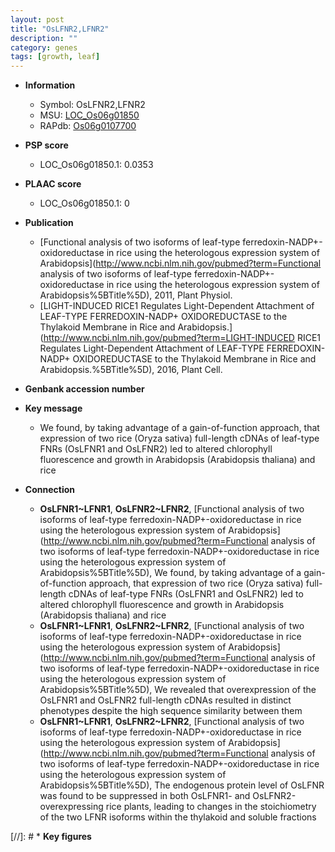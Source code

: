 ```yaml
---
layout: post
title: "OsLFNR2,LFNR2"
description: ""
category: genes
tags: [growth, leaf]
---
```


* **Information**  
    + Symbol: OsLFNR2,LFNR2  
    + MSU: [LOC_Os06g01850](http://rice.plantbiology.msu.edu/cgi-bin/ORF_infopage.cgi?orf=LOC_Os06g01850)  
    + RAPdb: [Os06g0107700](http://rapdb.dna.affrc.go.jp/viewer/gbrowse_details/irgsp1?name=Os06g0107700)  

* **PSP score**  
    + LOC_Os06g01850.1: 0.0353 

* **PLAAC score**  
    + LOC_Os06g01850.1: 0 

* **Publication**  
    + [Functional analysis of two isoforms of leaf-type ferredoxin-NADP+-oxidoreductase in rice using the heterologous expression system of Arabidopsis](http://www.ncbi.nlm.nih.gov/pubmed?term=Functional analysis of two isoforms of leaf-type ferredoxin-NADP+-oxidoreductase in rice using the heterologous expression system of Arabidopsis%5BTitle%5D), 2011, Plant Physiol.
    + [LIGHT-INDUCED RICE1 Regulates Light-Dependent Attachment of LEAF-TYPE FERREDOXIN-NADP+ OXIDOREDUCTASE to the Thylakoid Membrane in Rice and Arabidopsis.](http://www.ncbi.nlm.nih.gov/pubmed?term=LIGHT-INDUCED RICE1 Regulates Light-Dependent Attachment of LEAF-TYPE FERREDOXIN-NADP+ OXIDOREDUCTASE to the Thylakoid Membrane in Rice and Arabidopsis.%5BTitle%5D), 2016, Plant Cell.

* **Genbank accession number**  

* **Key message**  
    + We found, by taking advantage of a gain-of-function approach, that expression of two rice (Oryza sativa) full-length cDNAs of leaf-type FNRs (OsLFNR1 and OsLFNR2) led to altered chlorophyll fluorescence and growth in Arabidopsis (Arabidopsis thaliana) and rice

* **Connection**  
    + __OsLFNR1~LFNR1__, __OsLFNR2~LFNR2__, [Functional analysis of two isoforms of leaf-type ferredoxin-NADP+-oxidoreductase in rice using the heterologous expression system of Arabidopsis](http://www.ncbi.nlm.nih.gov/pubmed?term=Functional analysis of two isoforms of leaf-type ferredoxin-NADP+-oxidoreductase in rice using the heterologous expression system of Arabidopsis%5BTitle%5D), We found, by taking advantage of a gain-of-function approach, that expression of two rice (Oryza sativa) full-length cDNAs of leaf-type FNRs (OsLFNR1 and OsLFNR2) led to altered chlorophyll fluorescence and growth in Arabidopsis (Arabidopsis thaliana) and rice
    + __OsLFNR1~LFNR1__, __OsLFNR2~LFNR2__, [Functional analysis of two isoforms of leaf-type ferredoxin-NADP+-oxidoreductase in rice using the heterologous expression system of Arabidopsis](http://www.ncbi.nlm.nih.gov/pubmed?term=Functional analysis of two isoforms of leaf-type ferredoxin-NADP+-oxidoreductase in rice using the heterologous expression system of Arabidopsis%5BTitle%5D), We revealed that overexpression of the OsLFNR1 and OsLFNR2 full-length cDNAs resulted in distinct phenotypes despite the high sequence similarity between them
    + __OsLFNR1~LFNR1__, __OsLFNR2~LFNR2__, [Functional analysis of two isoforms of leaf-type ferredoxin-NADP+-oxidoreductase in rice using the heterologous expression system of Arabidopsis](http://www.ncbi.nlm.nih.gov/pubmed?term=Functional analysis of two isoforms of leaf-type ferredoxin-NADP+-oxidoreductase in rice using the heterologous expression system of Arabidopsis%5BTitle%5D), The endogenous protein level of OsLFNR was found to be suppressed in both OsLFNR1- and OsLFNR2-overexpressing rice plants, leading to changes in the stoichiometry of the two LFNR isoforms within the thylakoid and soluble fractions

[//]: # * **Key figures**  


